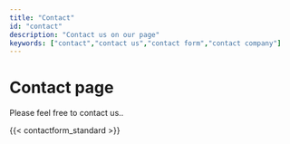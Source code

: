 ```yaml
---
title: "Contact"
id: "contact"
description: "Contact us on our page"
keywords: ["contact","contact us","contact form","contact company"]
---
```


# Contact page

Please feel free to contact us..

{{< contactform_standard >}}
